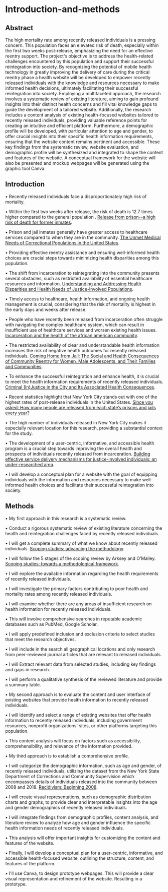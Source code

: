 # Introduction-and-methods
## Abstract

The high mortality rate among recently released individuals is a pressing concern. This population faces an elevated risk of death, especially within the first two weeks post-release, emphasizing the need for an effective reentry support. The project's objective is to address the health-related challenges encountered by this population and support their successful reintegration into society. By recognizing the potential of mobile health technology in greatly improving the delivery of care during the critical reentry phase a health website will be developed to empower recently released individuals with the knowledge and resources necessary to make informed health decisions, ultimately facilitating their successful reintegration into society. Employing a multifaceted approach, the research involves a systematic review of existing literature, aiming to gain profound insights into their distinct health concerns and fill vital knowledge gaps to guide the development of a tailored website. Additionally, the research includes a content analysis of existing health-focused websites tailored to recently released individuals, providing valuable reference points for creating an intuitive and efficient platform. Furthermore, a demographic profile will be developed, with particular attention to age and gender, to offer crucial insights into their specific health information requirements, ensuring that the website content remains pertinent and accessible. These key findings from the systematic review, website evaluation, and demographic profile will be synthesized and integrated to shape the content and features of the website. A conceptual framework for the website will also be presented and mockup webpages will be generated using the graphic tool Canva.
## Introduction
•	Recently released individuals face a disproportionately high risk of mortality. <br/>

•	Within the first two weeks after release, the risk of death is 12.7 times higher compared to the general population . [Release from prison--a high risk of death for former inmates](https://www.ncbi.nlm.nih.gov/pmc/articles/PMC2836121/). <br/>

•	Prison and jail inmates generally have greater access to healthcare services compared to when they are in the community. [The Unmet Medical Needs of Correctional Populations in the United States](https://www.sciencedirect.com/science/article/abs/pii/S0027968415302145). <br/>

•	Providing effective reentry assistance and ensuring well-informed health choices are crucial steps towards minimizing health disparities among this population. <br/>

• The shift from incarceration to reintegrating into the community presents several obstacles, such as restricted availability of essential healthcare resources and information. [Understanding and Addressing Health Disparities and Health Needs of Justice-Involved Populations](https://journals.sagepub.com/doi/pdf/10.1177/0033354918813089). <br/>

• Timely access to healthcare, health information, and ongoing health management is crucial, considering that the risk of mortality is highest in the early days and weeks after release. <br/>

•	People who have recently been released from incarceration often struggle with navigating the complex healthcare system, which can result in insufficient use of healthcare services and worsen existing health issues. [Incarceration and the health of the african american community](https://www.cambridge.org/core/journals/du-bois-review-social-science-research-on-race/article/abs/incarceration-and-the-health-of-the-african-american-community1/634082926AD197DE0A2AD71B87C62E27). <br/>

•	The restricted availability of clear and understandable health information increases the risk of negative health outcomes for recently released individuals. [Coming Home from Jail: The Social and Health Consequences of Community Reentry for Women, Male Adolescents, and Their Families and Communities](https://ajph.aphapublications.org/doi/full/10.2105/AJPH.2004.056325). <br/>

•	To enhance the successful reintegration and enhance health, it is crucial to meet the health information requirements of recently released individuals. [Criminal (In)Justice in the City and Its Associated Health Consequences](https://ajph.aphapublications.org/doi/full/10.2105/AJPH.98.Supplement_1.S185). <br/>

•	Recent statistics highlight that New York City stands out with one of the highest rates of post-release individuals in the United States. [Since you asked: How many people are released from each state’s prisons and jails every year?](https://www.prisonpolicy.org/blog/2022/08/25/releasesbystate/) <br/>

•	The high number of individuals released in New York City makes it especially relevant location for this research, providing a substantial context for the study. <br/>

•	The development of a user-centric, informative, and accessible health program is a crucial step towards improving the overall health and prospects of individuals recently released from incarceration. [Building effective service delivery mechanisms for justice-involved individuals: an under-researched area](https://link.springer.com/article/10.1186/2194-7899-2-2). <br/>

•	I will develop a conceptual plan for a website with the goal of equipping individuals with the information and resources necessary to make well-informed health choices and facilitate their successful reintegration into society.
## Methods

•	My first approach in this research is a systematic review.<br/>

•	Conduct a rigorous systematic review of existing literature concerning the health and reintegration challenges faced by recently released individuals.<br/>

•	I will get a complete summary of what we know about recently released individuals. [Scoping studies: advancing the methodology](https://implementationscience.biomedcentral.com/articles/10.1186/1748-5908-5-69).<br/>

•	I will follow the 5 stages of the scoping review by Arksey and O’Malley. [Scoping studies: towards a methodological framework](https://www.tandfonline.com/doi/full/10.1080/1364557032000119616?needAccess=true). <br/>

•	I will explore the available information regarding the health requirements of recently released individuals.<br/>

•	I will investigate the primary factors contributing to poor health and mortality rates among recently released individuals.<br/>

•	I will examine whether there are any areas of insufficient research on health information for recently released individuals.<br/>

•	This will involve comprehensive searches in reputable academic databases such as PubMed, Google Scholar.<br/>

•	I will apply predefined inclusion and exclusion criteria to select studies that meet the research objectives.<br/>

•	I will include in the search all geographical locations and only research from peer-reviewed journal articles that are relevant to released individuals.<br/>

•	I will Extract relevant data from selected studies, including key findings and gaps in research.<br/> 

•	I will perform a qualitative synthesis of the reviewed literature and provide a summary table.<br/>

•	My second approach is to evaluate the content and user interface of existing websites that provide health information to recently released individuals.<br/>

•	I will Identify and select a range of existing websites that offer health information to recently released individuals, including government resources, nonprofit organizations' sites, or other platforms targeting this population.<br/>

•	This content analysis will focus on factors such as accessibility, comprehensibility, and relevance of the information provided.<br/>

•	My third approach is to establish a comprehensive profile.<br/> 

•	I will categorize the demographic information, such as age and gender, of recently released individuals, utilizing the dataset from the New York State Department of Corrections and Community Supervision which encompasses details of individuals released into the community between 2008 and 2018. [Recidivism: Beginning 2008](https://data.ny.gov/Public-Safety/Recidivism-Beginning-2008/y7pw-wrny). <br/>

•	I will create visual representations, such as demographic distribution charts and graphs, to provide clear and interpretable insights into the age and gender demographics of recently released individuals.<br/>

•	I will integrate findings from demographic profiles, content analysis, and literature review to analyze how age and gender influence the specific health information needs of recently released individuals. <br/>

•	This analysis will offer important insights for customizing the content and features of the website. <br/>

•	Finally, I will develop a conceptual plan for a user-centric, informative, and accessible health-focused website, outlining the structure, content, and features of the platform. <br/>

•	I'll use Canva, to design prototype webpages. This will provide a clear visual representation and refinement of the website. Resulting in a prototype.<br/>
